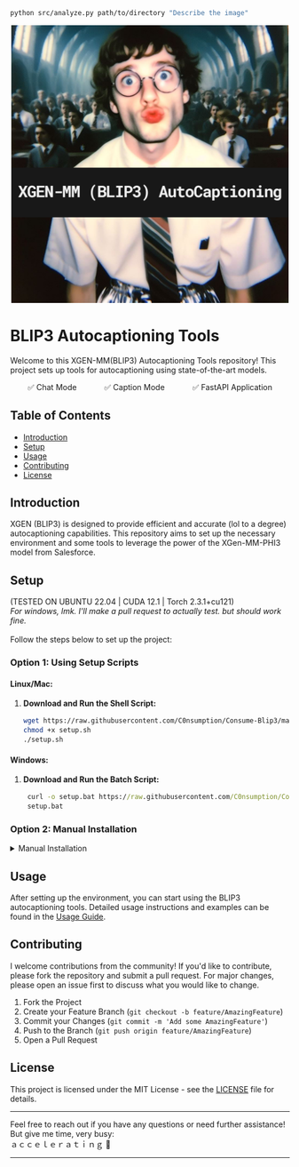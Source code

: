 ```sh
python src/analyze.py path/to/directory "Describe the image"
```

<p align="center">
  <img src="assets/image.png" alt="Consume-Blip3 Logo" width="500"/>
</p>

# BLIP3 Autocaptioning Tools

Welcome to this XGEN-MM(BLIP3) Autocaptioning Tools repository! This project sets up tools for autocaptioning using state-of-the-art models. 

<div align="center">
<p>
✅ Chat Mode &emsp;&emsp;&emsp;
✅ Caption Mode &emsp;&emsp;&emsp;
✅ FastAPI Application 
</p>
</div>


## Table of Contents

- [Introduction](#introduction)
- [Setup](#setup)
- [Usage](docs/USAGE.md)
- [Contributing](#contributing)
- [License](#license)

## Introduction

XGEN (BLIP3) is designed to provide efficient and accurate (lol to a degree) autocaptioning capabilities. This repository aims to set up the necessary environment and some tools to leverage the power of the XGen-MM-PHI3 model from Salesforce.

## Setup
(TESTED ON UBUNTU 22.04 | CUDA 12.1 | Torch 2.3.1+cu121) <br>
*For windows, lmk. I'll make a pull request to actually test. but should work fine.*
<br><br>
Follow the steps below to set up the project:

### Option 1: Using Setup Scripts

#### Linux/Mac:
1. **Download and Run the Shell Script:**
    ```sh
    wget https://raw.githubusercontent.com/C0nsumption/Consume-Blip3/main/setup/setup.sh
    chmod +x setup.sh
    ./setup.sh
    ```

#### Windows:
1. **Download and Run the Batch Script:**
   ```bat
    curl -o setup.bat https://raw.githubusercontent.com/C0nsumption/Consume-Blip3/main/setup/setup.bat
    setup.bat
   ```
### Option 2: Manual Installation
<details>
  <summary>Manual Installation</summary>

1. **Clone this Repo and Navigate to the Project Directory:**
    ```sh
    git clone https://github.com/C0nsumption/Consume-Blip3.git
    cd Consume-Blip3
    ```

2. **Set Up a Virtual Environment:**
    ```sh
    python -m venv venv
    source venv/bin/activate  # For Linux/Mac
    venv\Scripts\activate  # For Windows
    ```

3. **Initialize with Git LFS (make sure to have installed. Ask ChatGPT.):**
    ```sh
    git lfs install
    ```

4. **Clone the Model Repository:**
    ```sh
    git clone https://huggingface.co/Salesforce/xgen-mm-phi3-mini-instruct-r-v1
    ```

5. **Install Dependencies:**
    ```sh
    pip install torch torchvision torchaudio --extra-index-url https://download.pytorch.org/whl/cu121
    pip install -r requirements.txt
    ```

6. **Run Tests:**
    ```sh
    python test/test.py
    ```

</details>

## Usage

After setting up the environment, you can start using the BLIP3 autocaptioning tools. Detailed usage instructions and examples can be found in the [Usage Guide](docs/USAGE.md).

## Contributing

I welcome contributions from the community! If you'd like to contribute, please fork the repository and submit a pull request. For major changes, please open an issue first to discuss what you would like to change.

1. Fork the Project
2. Create your Feature Branch (`git checkout -b feature/AmazingFeature`)
3. Commit your Changes (`git commit -m 'Add some AmazingFeature'`)
4. Push to the Branch (`git push origin feature/AmazingFeature`)
5. Open a Pull Request

## License

This project is licensed under the MIT License - see the [LICENSE](LICENSE) file for details.

---

Feel free to reach out if you have any questions or need further assistance! But give me time, very busy: 
<br>
ａｃｃｅｌｅｒａｔｉｎｇ 🫡 

---
